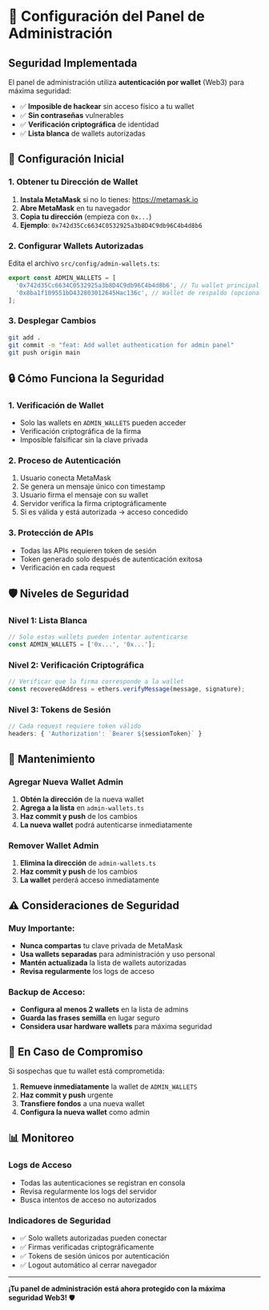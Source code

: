 # 🔐 Configuración del Panel de Administración

## Seguridad Implementada

El panel de administración utiliza **autenticación por wallet** (Web3) para máxima seguridad:

- ✅ **Imposible de hackear** sin acceso físico a tu wallet
- ✅ **Sin contraseñas** vulnerables
- ✅ **Verificación criptográfica** de identidad
- ✅ **Lista blanca** de wallets autorizadas

## 🚀 Configuración Inicial

### 1. Obtener tu Dirección de Wallet

1. **Instala MetaMask** si no lo tienes: https://metamask.io
2. **Abre MetaMask** en tu navegador
3. **Copia tu dirección** (empieza con `0x...`)
4. **Ejemplo**: `0x742d35Cc6634C0532925a3b8D4C9db96C4b4d8b6`

### 2. Configurar Wallets Autorizadas

Edita el archivo `src/config/admin-wallets.ts`:

```typescript
export const ADMIN_WALLETS = [
  '0x742d35Cc6634C0532925a3b8D4C9db96C4b4d8b6', // Tu wallet principal
  '0x8ba1f109551bD432803012645Hac136c', // Wallet de respaldo (opcional)
];
```

### 3. Desplegar Cambios

```bash
git add .
git commit -m "feat: Add wallet authentication for admin panel"
git push origin main
```

## 🔒 Cómo Funciona la Seguridad

### 1. **Verificación de Wallet**
- Solo las wallets en `ADMIN_WALLETS` pueden acceder
- Verificación criptográfica de la firma
- Imposible falsificar sin la clave privada

### 2. **Proceso de Autenticación**
1. Usuario conecta MetaMask
2. Se genera un mensaje único con timestamp
3. Usuario firma el mensaje con su wallet
4. Servidor verifica la firma criptográficamente
5. Si es válida y está autorizada → acceso concedido

### 3. **Protección de APIs**
- Todas las APIs requieren token de sesión
- Token generado solo después de autenticación exitosa
- Verificación en cada request

## 🛡️ Niveles de Seguridad

### **Nivel 1: Lista Blanca**
```typescript
// Solo estas wallets pueden intentar autenticarse
const ADMIN_WALLETS = ['0x...', '0x...'];
```

### **Nivel 2: Verificación Criptográfica**
```typescript
// Verificar que la firma corresponde a la wallet
const recoveredAddress = ethers.verifyMessage(message, signature);
```

### **Nivel 3: Tokens de Sesión**
```typescript
// Cada request requiere token válido
headers: { 'Authorization': `Bearer ${sessionToken}` }
```

## 🔧 Mantenimiento

### Agregar Nueva Wallet Admin

1. **Obtén la dirección** de la nueva wallet
2. **Agrega a la lista** en `admin-wallets.ts`
3. **Haz commit y push** de los cambios
4. **La nueva wallet** podrá autenticarse inmediatamente

### Remover Wallet Admin

1. **Elimina la dirección** de `admin-wallets.ts`
2. **Haz commit y push** de los cambios
3. **La wallet** perderá acceso inmediatamente

## ⚠️ Consideraciones de Seguridad

### **Muy Importante:**
- **Nunca compartas** tu clave privada de MetaMask
- **Usa wallets separadas** para administración y uso personal
- **Mantén actualizada** la lista de wallets autorizadas
- **Revisa regularmente** los logs de acceso

### **Backup de Acceso:**
- **Configura al menos 2 wallets** en la lista de admins
- **Guarda las frases semilla** en lugar seguro
- **Considera usar hardware wallets** para máxima seguridad

## 🚨 En Caso de Compromiso

Si sospechas que tu wallet está comprometida:

1. **Remueve inmediatamente** la wallet de `ADMIN_WALLETS`
2. **Haz commit y push** urgente
3. **Transfiere fondos** a una nueva wallet
4. **Configura la nueva wallet** como admin

## 📊 Monitoreo

### Logs de Acceso
- Todas las autenticaciones se registran en consola
- Revisa regularmente los logs del servidor
- Busca intentos de acceso no autorizados

### Indicadores de Seguridad
- ✅ Solo wallets autorizadas pueden conectar
- ✅ Firmas verificadas criptográficamente
- ✅ Tokens de sesión únicos por autenticación
- ✅ Logout automático al cerrar navegador

---

**¡Tu panel de administración está ahora protegido con la máxima seguridad Web3!** 🛡️

